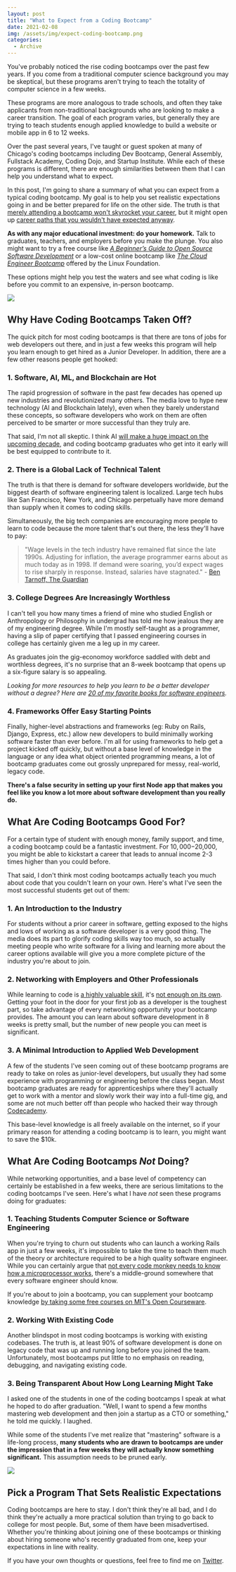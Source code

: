 ```yaml
---
layout: post
title: "What to Expect from a Coding Bootcamp"
date: 2021-02-08
img: /assets/img/expect-coding-bootcamp.png
categories:
  - Archive
---
```


You've probably noticed the rise coding bootcamps over the past few years. If you come from a traditional computer science background you may be skeptical, but these programs aren't trying to teach the totality of computer science in a few weeks.

These programs are more analogous to trade schools, and often they take applicants from non-traditional backgrounds who are looking to make a career transition. The goal of each program varies, but generally they are trying to teach students enough applied knowledge to build a website or mobile app in 6 to 12 weeks.

<!-- ad-banner -->

Over the past several years, I've taught or guest spoken at many of Chicago's coding bootcamps including Dev Bootcamp, General Assembly, Fullstack Academy, Coding Dojo, and Startup Institute. While each of these programs is different, there are enough similarities between them that I can help you understand what to expect.

In this post, I'm going to share a summary of what you can expect from a typical coding bootcamp. My goal is to help you set realistic expectations going in and be better prepared for life on the other side. The truth is that [merely attending a bootcamp won't skyrocket your career](https://www.karllhughes.com/posts/graduate-code-bootcamp), but it might open up [career paths that you wouldn't have expected anyway](https://www.freecodecamp.org/news/alternative-career-paths/).

**As with any major educational investment: do your homework.** Talk to graduates, teachers, and employers before you make the plunge. You also might want to try a free course like _[A Beginner’s Guide to Open Source Software Development](https://shareasale.com/r.cfm?b=734319&u=1653894&m=59485&urllink=training%2Elinuxfoundation%2Eorg%2Ftraining%2Fbeginners%2Dguide%2Dopen%2Dsource%2Dsoftware%2Ddevelopment%2F&afftrack=)_ or a low-cost online bootcamp like _[The Cloud Engineer Bootcamp](https://shareasale.com/r.cfm?b=734319&u=1653894&m=59485&urllink=training%2Elinuxfoundation%2Eorg%2Ftraining%2Fcloud%2Dengineer%2Dbootcamp%2F&afftrack=)_ offered by the Linux Foundation.

These options might help you test the waters and see what coding is like before you commit to an expensive, in-person bootcamp.

<a target="_blank" href="https://shareasale.com/r.cfm?b=1214291&amp;u=1653894&amp;m=59485&amp;urllink=&amp;afftrack="><img src="https://static.shareasale.com/image/59485/TrainingAffiliateAds_728x90-Generic.png" border="0" /></a>

## Why Have Coding Bootcamps Taken Off?

The quick pitch for most coding bootcamps is that there are tons of jobs for web developers out there, and in just a few weeks this program will help you learn enough to get hired as a Junior Developer. In addition, there are a few other reasons people get hooked:

### 1. Software, AI, ML, and Blockchain are Hot
The rapid progression of software in the past few decades has opened up new industries and revolutionized many others. The media love to hype new technology (AI and Blockchain lately), even when they barely understand these concepts, so software developers who work on them are often perceived to be smarter or more successful than they truly are.

That said, I'm not all skeptic. I think AI [will make a huge impact on the upcoming decade](https://www.karllhughes.com/posts/2020s), and coding bootcamp graduates who get into it early will be best equipped to contribute to it. 

### 2. There is a Global Lack of Technical Talent

The truth is that there is demand for software developers worldwide, *but* the biggest dearth of software engineering talent is localized. Large tech hubs like San Francisco, New York, and Chicago perpetually have more demand than supply when it comes to coding skills.

<!-- ad-banner -->

Simultaneously, the big tech companies are encouraging more people to learn to code because the more talent that's out there, the less they'll have to pay:

> "Wage levels in the tech industry have remained flat since the late 1990s. Adjusting for inflation, the average programmer earns about as much today as in 1998. If demand were soaring, you’d expect wages to rise sharply in response. Instead, salaries have stagnated." - [Ben Tarnoff, The Guardian](https://www.theguardian.com/technology/2017/sep/21/coding-education-teaching-silicon-valley-wages)

### 3. College Degrees Are Increasingly Worthless

I can't tell you how many times a friend of mine who studied English or Anthropology or Philosophy in undergrad has told me how jealous they are of my engineering degree. While I'm mostly self-taught as a programmer, having a slip of paper certifying that I passed engineering courses in college has certainly given me a leg up in my career.

As graduates join the gig-economoy workforce saddled with debt and worthless degrees, it's no surprise that an 8-week bootcamp that opens up a six-figure salary is so appealing.

_Looking for more resources to help you learn to be a better developer without a degree? Here are [20 of my favorite books for software engineers](/posts/software-engineering-books)._

### 4. Frameworks Offer Easy Starting Points

Finally, higher-level abstractions and frameworks (eg: Ruby on Rails, Django, Express, etc.) allow new developers to build minimally working software faster than ever before. I'm all for using frameworks to help get a project kicked off quickly, but without a base level of knowledge in the language or any idea what object oriented programming means, a lot of bootcamp graduates come out grossly unprepared for messy, real-world, legacy code. 

**There's a false security in setting up your first Node app that makes you feel like you know a lot more about software development than you really do.**

<!-- ad-banner -->

## What Are Coding Bootcamps Good For?
For a certain type of student with enough money, family support, and time, a coding bootcamp could be a fantastic investment. For $10,000-$20,000, you might be able to kickstart a career that leads to annual income 2-3 times higher than you could before.

That said, I don't think most coding bootcamps actually teach you much about code that you couldn't learn on your own. Here's what I've seen the most successful students get out of them:

### 1. An Introduction to the Industry
For students without a prior career in software, getting exposed to the highs and lows of working as a software developer is a very good thing. The media does its part to glorify coding skills way too much, so actually meeting people who write software for a living and learning more about the career options available will give you a more complete picture of the industry you're about to join.

### 2. Networking with Employers and Other Professionals
While learning to code is [a highly valuable skill](https://bigthink.com/technology-innovation/coding-life-skill), it's [not enough on its own](https://www.linkedin.com/pulse/code-notenough-karl-l-hughes/). Getting your foot in the door for your first job as a developer is the toughest part, so take advantage of every networking opportunity your bootcamp provides. The amount you can learn about software development in 8 weeks is pretty small, but the number of new people you can meet is significant.

### 3. A Minimal Introduction to Applied Web Development
A few of the students I've seen coming out of these bootcamp programs are ready to take on roles as junior-level developers, but usually they had some experience with programming or engineering before the class began. Most bootcamp graduates are ready for apprenticeships where they'll actually get to work with a mentor and slowly work their way into a full-time gig, and some are not much better off than people who hacked their way through [Codecademy](http://www.codecademy.com/).

This base-level knowledge is all freely available on the internet, so if your primary reason for attending a coding bootcamp is to learn, you might want to save the $10k.

<!-- ad-banner -->

## What Are Coding Bootcamps _Not_ Doing?

While networking opportunities, and a base level of competency can certainly be established in a few weeks, there are serious limitations to the coding bootcamps I've seen. Here's what I have _not_ seen these programs doing for graduates:

### 1. Teaching Students Computer Science or Software Engineering
When you're trying to churn out students who can launch a working Rails app in just a few weeks, it's impossible to take the time to teach them much of the theory or architecture required to be a high quality software engineer. While you can certainly argue that [not every code monkey needs to know how a microprocessor works](https://www.wired.com/2017/02/programming-is-the-new-blue-collar-job/), there's a middle-ground somewhere that every software engineer should know.

If you're about to join a bootcamp, you can supplement your bootcamp knowledge [by taking some free courses on MIT's Open Courseware](https://ocw.mit.edu/courses/find-by-topic/#cat=engineering&subcat=computerscience).

### 2. Working With Existing Code
Another blindspot in most coding bootcamps is working with existing codebases. The truth is, at least 90% of software development is done on legacy code that was up and running long before you joined the team. Unfortunately, most bootcamps put little to no emphasis on reading, debugging, and navigating existing code.

### 3. Being Transparent About How Long Learning Might Take
I asked one of the students in one of the coding bootcamps I speak at what he hoped to do after graduation. "Well, I want to spend a few months mastering web development and then join a startup as a CTO or something," he told me quickly. I laughed.

While some of the students I've met realize that "mastering" software is a life-long process, **many students who are drawn to bootcamps are under the impression that in a few weeks they will actually know something significant.** This assumption needs to be pruned early.

<a target="_blank" href="https://shareasale.com/r.cfm?b=1214291&amp;u=1653894&amp;m=59485&amp;urllink=&amp;afftrack="><img src="https://static.shareasale.com/image/59485/TrainingAffiliateAds_728x90-Generic.png" border="0" /></a>

## Pick a Program That Sets Realistic Expectations
Coding bootcamps are here to stay. I don't think they're all bad, and I do think they're actually a more practical solution than trying to go back to college for most people. But, some of them have been misadvertised. Whether you're thinking about joining one of these bootcamps or thinking about hiring someone who's recently graduated from one, keep your expectations in line with reality.

If you have your own thoughts or questions, feel free to find me on [Twitter](https://twitter.com/KarlLHughes).
